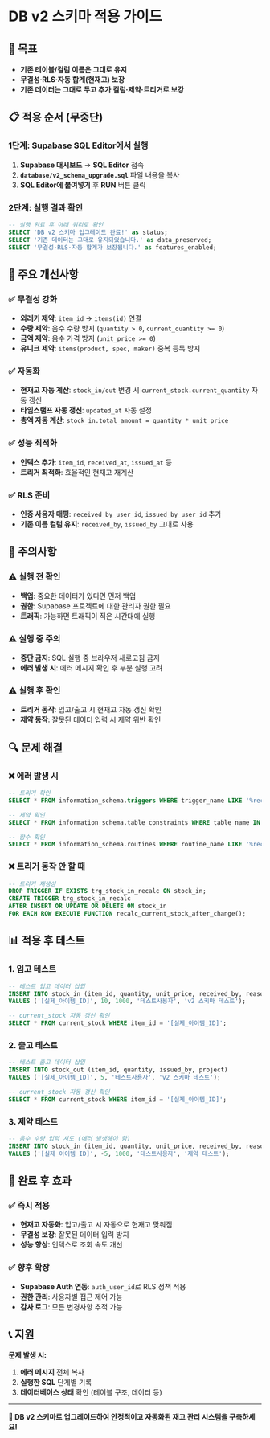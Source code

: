 # DB v2 스키마 적용 가이드

## 🎯 목표
- **기존 테이블/컬럼 이름은 그대로 유지**
- **무결성·RLS·자동 합계(현재고) 보장**
- **기존 데이터는 그대로 두고 추가 컬럼·제약·트리거로 보강**

## 📋 적용 순서 (무중단)

### 1단계: Supabase SQL Editor에서 실행
1. **Supabase 대시보드** → **SQL Editor** 접속
2. **`database/v2_schema_upgrade.sql`** 파일 내용을 복사
3. **SQL Editor에 붙여넣기** 후 **RUN** 버튼 클릭

### 2단계: 실행 결과 확인
```sql
-- 실행 완료 후 아래 쿼리로 확인
SELECT 'DB v2 스키마 업그레이드 완료!' as status;
SELECT '기존 데이터는 그대로 유지되었습니다.' as data_preserved;
SELECT '무결성·RLS·자동 합계가 보장됩니다.' as features_enabled;
```

## 🔧 주요 개선사항

### ✅ 무결성 강화
- **외래키 제약**: `item_id` → `items(id)` 연결
- **수량 제약**: 음수 수량 방지 (`quantity > 0`, `current_quantity >= 0`)
- **금액 제약**: 음수 가격 방지 (`unit_price >= 0`)
- **유니크 제약**: `items(product, spec, maker)` 중복 등록 방지

### ✅ 자동화
- **현재고 자동 계산**: `stock_in/out` 변경 시 `current_stock.current_quantity` 자동 갱신
- **타임스탬프 자동 갱신**: `updated_at` 자동 설정
- **총액 자동 계산**: `stock_in.total_amount = quantity * unit_price`

### ✅ 성능 최적화
- **인덱스 추가**: `item_id`, `received_at`, `issued_at` 등
- **트리거 최적화**: 효율적인 현재고 재계산

### ✅ RLS 준비
- **인증 사용자 매핑**: `received_by_user_id`, `issued_by_user_id` 추가
- **기존 이름 컬럼 유지**: `received_by`, `issued_by` 그대로 사용

## 🚨 주의사항

### ⚠️ 실행 전 확인
- **백업**: 중요한 데이터가 있다면 먼저 백업
- **권한**: Supabase 프로젝트에 대한 관리자 권한 필요
- **트래픽**: 가능하면 트래픽이 적은 시간대에 실행

### ⚠️ 실행 중 주의
- **중단 금지**: SQL 실행 중 브라우저 새로고침 금지
- **에러 발생 시**: 에러 메시지 확인 후 부분 실행 고려

### ⚠️ 실행 후 확인
- **트리거 동작**: 입고/출고 시 현재고 자동 갱신 확인
- **제약 동작**: 잘못된 데이터 입력 시 제약 위반 확인

## 🔍 문제 해결

### ❌ 에러 발생 시
```sql
-- 트리거 확인
SELECT * FROM information_schema.triggers WHERE trigger_name LIKE '%recalc%';

-- 제약 확인
SELECT * FROM information_schema.table_constraints WHERE table_name IN ('items', 'stock_in', 'stock_out', 'current_stock');

-- 함수 확인
SELECT * FROM information_schema.routines WHERE routine_name LIKE '%recalc%';
```

### ❌ 트리거 동작 안 할 때
```sql
-- 트리거 재생성
DROP TRIGGER IF EXISTS trg_stock_in_recalc ON stock_in;
CREATE TRIGGER trg_stock_in_recalc
AFTER INSERT OR UPDATE OR DELETE ON stock_in
FOR EACH ROW EXECUTE FUNCTION recalc_current_stock_after_change();
```

## 📊 적용 후 테스트

### 1. 입고 테스트
```sql
-- 테스트 입고 데이터 삽입
INSERT INTO stock_in (item_id, quantity, unit_price, received_by, reason)
VALUES ('[실제_아이템_ID]', 10, 1000, '테스트사용자', 'v2 스키마 테스트');

-- current_stock 자동 갱신 확인
SELECT * FROM current_stock WHERE item_id = '[실제_아이템_ID]';
```

### 2. 출고 테스트
```sql
-- 테스트 출고 데이터 삽입
INSERT INTO stock_out (item_id, quantity, issued_by, project)
VALUES ('[실제_아이템_ID]', 5, '테스트사용자', 'v2 스키마 테스트');

-- current_stock 자동 갱신 확인
SELECT * FROM current_stock WHERE item_id = '[실제_아이템_ID]';
```

### 3. 제약 테스트
```sql
-- 음수 수량 입력 시도 (에러 발생해야 함)
INSERT INTO stock_in (item_id, quantity, unit_price, received_by, reason)
VALUES ('[실제_아이템_ID]', -5, 1000, '테스트사용자', '제약 테스트');
```

## 🎉 완료 후 효과

### ✅ 즉시 적용
- **현재고 자동화**: 입고/출고 시 자동으로 현재고 맞춰짐
- **무결성 보장**: 잘못된 데이터 입력 방지
- **성능 향상**: 인덱스로 조회 속도 개선

### ✅ 향후 확장
- **Supabase Auth 연동**: `auth_user_id`로 RLS 정책 적용
- **권한 관리**: 사용자별 접근 제어 가능
- **감사 로그**: 모든 변경사항 추적 가능

## 📞 지원

**문제 발생 시:**
1. **에러 메시지** 전체 복사
2. **실행한 SQL** 단계별 기록
3. **데이터베이스 상태** 확인 (테이블 구조, 데이터 등)

---

**🚀 DB v2 스키마로 업그레이드하여 안정적이고 자동화된 재고 관리 시스템을 구축하세요!**
